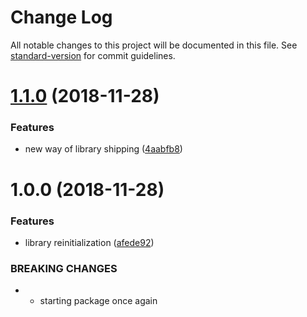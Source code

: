 # Change Log

All notable changes to this project will be documented in this file. See [standard-version](https://github.com/conventional-changelog/standard-version) for commit guidelines.

<a name="1.1.0"></a>
# [1.1.0](https://github.com/FRSgit/MagicCanvas/compare/v1.0.0...v1.1.0) (2018-11-28)


### Features

* new way of library shipping ([4aabfb8](https://github.com/FRSgit/MagicCanvas/commit/4aabfb8))



<a name="1.0.0"></a>
# 1.0.0 (2018-11-28)


### Features

* library reinitialization ([afede92](https://github.com/FRSgit/MagicCanvas/commit/afede92))


### BREAKING CHANGES

* - starting package once again
